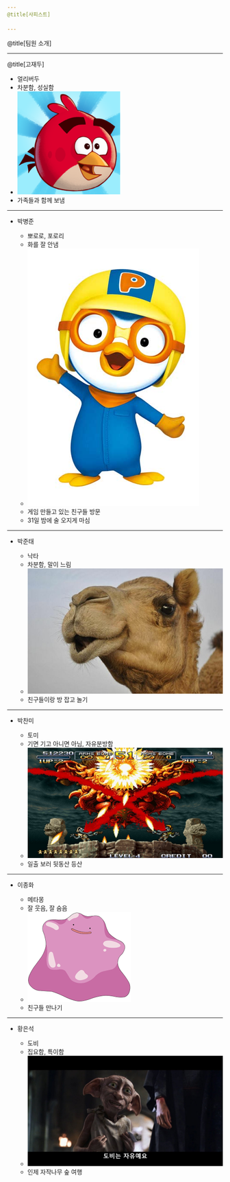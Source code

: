 ```yaml
---
@title[사피스트]

---
```

@title[팀원 소개]

---
@title[고재두]

  * 얼리버두
  * 차분함, 성실함
  * ![SAMBA Deployment](./assets/img/1.png)
  * 가족들과 함께 보냄
---
* 박병준

  * 뽀로로, 포로리
  * 화를 잘 안냄
  * ![SAMBA Deployment](./assets/img/2.jpg)
  * 게임 만들고 있는 친구들 방문 
  * 31일 밤에 술 오지게 마심
---
* 박준태

  * 낙타
  * 차분함, 말이 느림
  * ![SAMBA Deployment](./assets/img/3.jpg)
  * 친구들이랑 방 잡고 놀기

---
* 박찬미

  * 토미
  * 기면 기고 아니면 아님, 자유분방함
  * ![SAMBA Deployment](./assets/img/4.jpg)
  * 일출 보러 뒷동산 등산
  
---
* 이종화

  * 메타몽
  * 잘 웃음, 잘 숨음
  * ![SAMBA Deployment](./assets/img/5.png)
  * 친구들 만나기
  
---
* 황은석

  * 도비
  * 집요함, 특이함
  * ![SAMBA Deployment](./assets/img/6.jpg)
  * 인제 자작나무 숲 여행
